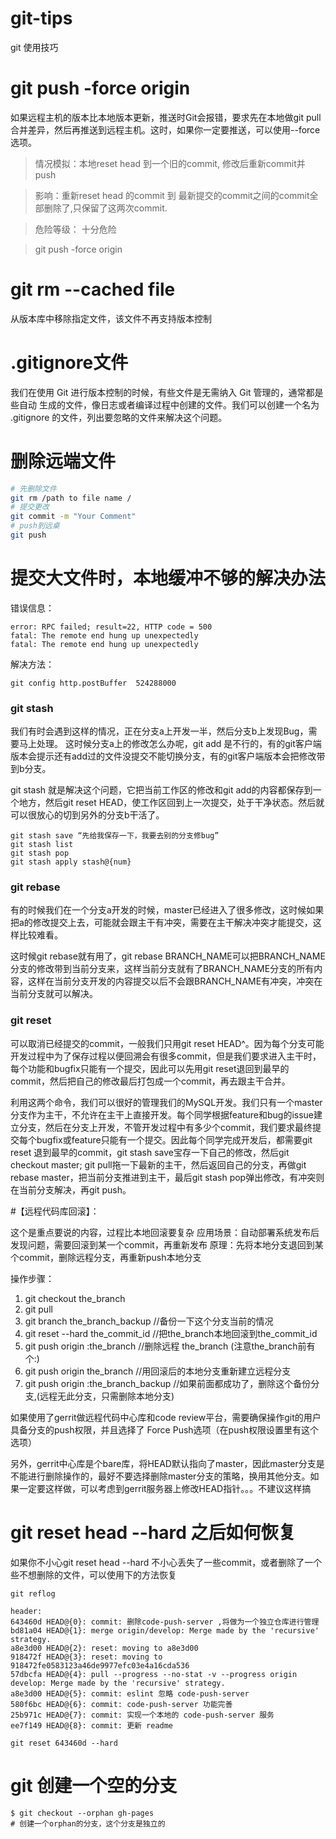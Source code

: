 # git-tips
git 使用技巧

# git push -force origin

如果远程主机的版本比本地版本更新，推送时Git会报错，要求先在本地做git pull合并差异，然后再推送到远程主机。这时，如果你一定要推送，可以使用--force选项。

> 情况模拟：本地reset head 到一个旧的commit, 修改后重新commit并push

> 影响：重新reset head 的commit 到 最新提交的commit之间的commit全部删除了,只保留了这两次commit.

> 危险等级： 十分危险

> git push -force origin

# git rm --cached file
从版本库中移除指定文件，该文件不再支持版本控制

# .gitignore文件

我们在使用 Git 进行版本控制的时候，有些文件是无需纳入 Git 管理的，通常都是些自动 生成的文件，像日志或者编译过程中创建的文件。我们可以创建一个名为 .gitignore 的文件，列出要忽略的文件来解决这个问题。

# 删除远端文件
  ```bash
  # 先删除文件
  git rm /path to file name /
  # 提交更改
  git commit -m "Your Comment"
  # push到远桌
  git push
  ```
  
# 提交大文件时，本地缓冲不够的解决办法

错误信息：

```
error: RPC failed; result=22, HTTP code = 500
fatal: The remote end hung up unexpectedly
fatal: The remote end hung up unexpectedly
```

解决方法：

```
git config http.postBuffer  524288000
```

### git stash

我们有时会遇到这样的情况，正在分支a上开发一半，然后分支b上发现Bug，需要马上处理。
这时候分支a上的修改怎么办呢，git add 是不行的，有的git客户端版本会提示还有add过的文件没提交不能切换分支，有的git客户端版本会把修改带到b分支。

git stash 就是解决这个问题，它把当前工作区的修改和git add的内容都保存到一个地方，然后git reset HEAD，使工作区回到上一次提交，处于干净状态。然后就可以很放心的切到另外的分支b干活了。
```
git stash save “先给我保存一下，我要去别的分支修bug”
git stash list
git stash pop
git stash apply stash@{num}
```
### git rebase

有的时候我们在一个分支a开发的时候，master已经进入了很多修改，这时候如果把a的修改提交上去，可能就会跟主干有冲突，需要在主干解决冲突才能提交，这样比较难看。

这时候git rebase就有用了，git rebase BRANCH_NAME可以把BRANCH_NAME分支的修改带到当前分支来，这样当前分支就有了BRANCH_NAME分支的所有内容，这样在当前分支开发的内容提交以后不会跟BRANCH_NAME有冲突，冲突在当前分支就可以解决。

### git reset

可以取消已经提交的commit，一般我们只用git reset HEAD^。因为每个分支可能开发过程中为了保存过程以便回溯会有很多commit，但是我们要求进入主干时，每个功能和bugfix只能有一个提交，因此可以先用git reset退回到最早的commit，然后把自己的修改最后打包成一个commit，再去跟主干合并。

利用这两个命令，我们可以很好的管理我们的MySQL开发。我们只有一个master分支作为主干，不允许在主干上直接开发。每个同学根据feature和bug的issue建立分支，然后在分支上开发，不管开发过程中有多少个commit，我们要求最终提交每个bugfix或feature只能有一个提交。因此每个同学完成开发后，都需要git reset 退到最早的commit，git stash save宝存一下自己的修改，然后git checkout master; git pull拖一下最新的主干，然后返回自己的分支，再做git rebase master，把当前分支推进到主干，最后git stash pop弹出修改，有冲突则在当前分支解决，再git push。

#【远程代码库回滚】：

这个是重点要说的内容，过程比本地回滚要复杂
应用场景：自动部署系统发布后发现问题，需要回滚到某一个commit，再重新发布
原理：先将本地分支退回到某个commit，删除远程分支，再重新push本地分支

操作步骤：

1. git checkout the_branch
2. git pull
3. git branch the_branch_backup //备份一下这个分支当前的情况
4. git reset --hard the_commit_id //把the_branch本地回滚到the_commit_id
5. git push origin :the_branch //删除远程 the_branch (注意the_branch前有个:)
6. git push origin the_branch //用回滚后的本地分支重新建立远程分支
7. git push origin :the_branch_backup //如果前面都成功了，删除这个备份分支,(远程无此分支，只需删除本地分支)

如果使用了gerrit做远程代码中心库和code review平台，需要确保操作git的用户具备分支的push权限，并且选择了 Force Push选项（在push权限设置里有这个选项）

另外，gerrit中心库是个bare库，将HEAD默认指向了master，因此master分支是不能进行删除操作的，最好不要选择删除master分支的策略，换用其他分支。如果一定要这样做，可以考虑到gerrit服务器上修改HEAD指针。。。不建议这样搞

# git reset head --hard 之后如何恢复
如果你不小心git reset head --hard 不小心丢失了一些commit，或者删除了一个些不想删除的文件，可以使用下的方法恢复

```shell
git reflog

header:
643460d HEAD@{0}: commit: 删除code-push-server ,将做为一个独立仓库进行管理
bd81a04 HEAD@{1}: merge origin/develop: Merge made by the 'recursive' strategy.
a8e3d00 HEAD@{2}: reset: moving to a8e3d00
918472f HEAD@{3}: reset: moving to 918472fe0583123a46de9977efc03e4a16cda536
57dbcfa HEAD@{4}: pull --progress --no-stat -v --progress origin develop: Merge made by the 'recursive' strategy.
a8e3d00 HEAD@{5}: commit: eslint 忽略 code-push-server
580f6bc HEAD@{6}: commit: code-push-server 功能完善
25b971c HEAD@{7}: commit: 实现一个本地的 code-push-server 服务
ee7f149 HEAD@{8}: commit: 更新 readme

git reset 643460d --hard 
```

# git 创建一个空的分支
```
$ git checkout --orphan gh-pages
# 创建一个orphan的分支，这个分支是独立的
```
